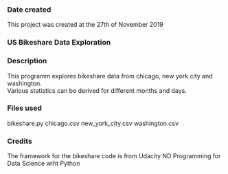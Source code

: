 ### Date created
This project was created at the 27th of November 2019

### US Bikeshare Data Exploration

### Description
This programm explores bikeshare data from chicago, new york city and washington.  
Various statistics can be derived for different months and days.

### Files used
bikeshare.py
chicago.csv
new_york_city.csv
washington.csv

### Credits
The framework for the bikeshare code is from Udacity ND Programming for Data Science wiht Python

